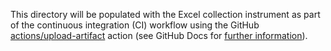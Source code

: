 This directory will be populated with the Excel collection instrument
as part of the continuous integration (CI) workflow using the GitHub
[actions/upload-artifact](https://github.com/actions/upload-artifact)
action (see GitHub Docs for
[further information](https://docs.github.com/en/actions/advanced-guides/storing-workflow-data-as-artifacts)).
